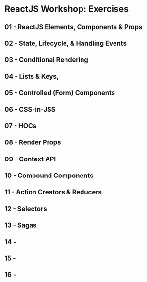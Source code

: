 # ReactJS Workshop: Exercises

## 01 - ReactJS Elements, Components & Props
## 02 - State, Lifecycle, & Handling Events
## 03 - Conditional Rendering
## 04 - Lists & Keys,
## 05 - Controlled (Form) Components
## 06 - CSS-in-JSS

## 07 - HOCs
## 08 - Render Props
## 09 - Context API
## 10 - Compound Components

## 11 - Action Creators & Reducers
## 12 - Selectors
## 13 - Sagas
## 14 -
## 15 -
## 16 -
